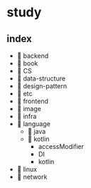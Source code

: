 # study

## index

- 📁 backend
- 📁 book
- 📁 CS
- 📁 data-structure
- 📁 design-pattern
- 📁 etc
- 📁 frontend
- 📁 image
- 📁 infra
- 📁 language
  - 📁 java
  - 📁 kotlin
    - accessModifier
    - DI
    - kotlin
- 📁 linux
- 📁 network
